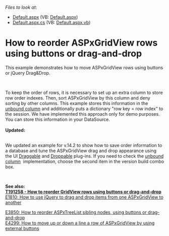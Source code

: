 <!-- default file list -->
*Files to look at*:

* [Default.aspx](./CS/Default.aspx) (VB: [Default.aspx](./VB/Default.aspx))
* [Default.aspx.cs](./CS/Default.aspx.cs) (VB: [Default.aspx.vb](./VB/Default.aspx.vb))
<!-- default file list end -->
# How to reorder ASPxGridView rows using buttons or drag-and-drop


<p>This example demonstrates how to move ASPxGridView rows using buttons or jQuery Drag&Drop.</p>
<br />
<p>To keep the order of rows, it is necessary to set up an extra column to store row order indexes. Then, sort ASPxGridView by this column and deny sorting by other columns. This example stores this information in the <a href="http://documentation.devexpress.com/#AspNet/CustomDocument3732"><u>unbound column</u></a> and additionally puts a dictionary "row key = row index" to the session. We have implemented this approach only for demo purposes. You can store this information in your DataSource.<br /><strong><br />Updated:<br /><br /></strong></p>
<p>We updated an example for v.14.2 to show how to save order information to a database and tune the ASPxGridView drag and drop appearance using the UI <a href="http://jqueryui.com/draggable/">Draggable</a> and <a href="http://jqueryui.com/droppable/">Droppable</a> plug-ins. If you need to check the <a href="http://documentation.devexpress.com/#AspNet/CustomDocument3732">unbound column</a>  implementation, choose the second item in the version build combo box. </p>
<p> </p>
<p><strong>See also:<br /><a href="https://www.devexpress.com/Support/Center/p/T191258">T191258 - How to reorder GridView rows using buttons or drag-and-drop</a></strong><br /> <a href="https://www.devexpress.com/Support/Center/p/E1810">E1810: How to use jQuery to drag and drop items from one ASPxGridView to another</a></p>
<p><a href="https://www.devexpress.com/Support/Center/p/E3850">E3850: How to reorder ASPxTreeList sibling nodes, using buttons or drag-and-drop</a><u><br /> </u><a href="https://www.devexpress.com/Support/Center/p/E4299">E4299: How to move up or down a line a row of ASPxGridView by using external buttons</a></p>

<br/>


